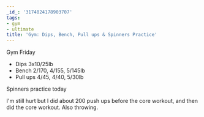 ```yaml
---
_id_: '3174824178903707'
tags:
- gym
- ultimate
title: 'Gym: Dips, Bench, Pull ups & Spinners Practice'
---
```


Gym Friday

- Dips 3x10/25lb
- Bench 2/170, 4/155, 5/145lb
- Pull ups 4/45, 4/40, 5/30lb

Spinners practice today

I'm still hurt but I did about 200 push ups before the core workout, and then did the core workout. Also throwing.
